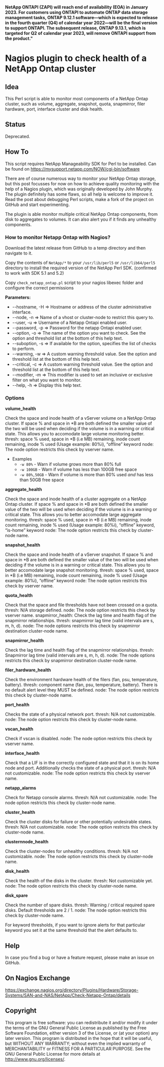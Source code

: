 **NetApp ONTAPI (ZAPI) will reach end of availability (EOA) in January 2023. For customers using ONTAPI to automate ONTAP data storage management tasks, ONTAP 9.12.1 software—which is expected to release in the fourth quarter (Q4) of calendar year 2022—will be the final version to support ONTAPI. The subsequent release, ONTAP 9.13.1, which is targeted for Q2 of calendar year 2023, will remove ONTAPI support from the product."**

# Nagios plugin to check health of a NetApp Ontap cluster

## Idea

This Perl script is able to monitor most components of a NetApp Ontap cluster, such as volume, aggregate,
snapshot, quota, snapmirror, filer hardware, port, interface cluster and disk health.

## Status

Deprecated.

## How To

This script requires NetApp Manageability SDK for Perl to be installed.
Can be found on https://mysupport.netapp.com/NOW/cgi-bin/software

<!-- Please visit https://outsideit.net/monitoring-netapp-ontap/ for more information on how to use this plugin. -->

<!-- Contents from https://outsideit.net/monitoring-netapp-ontap/ (from Google Cache) -->

There are of course numerous way to monitor your NetApp Ontap storage, but this post focusses for now on how to achieve
quality monitoring with the help of a Nagios plugin, which was originally developed by John Murphy. The plugin
definitely has some flaws, so all help is welcome to improve it. Read the post about debugging Perl scripts, make a
fork of the project on GitHub and start experimenting.

The plugin is able monitor multiple critical NetApp Ontap components, from disk to aggregates to volumes.
It can also alert you if it finds any unhealthy components.

<!-- missing image: NetApp Ontap Logical View -->

### How to monitor Netapp Ontap with Nagios?

Download the latest release from GitHub to a temp directory and then navigate to it.

Copy the contents of `NetApp/*` to your `/usr/lib/perl5` or `/usr/lib64/perl5` directory to install the required version
of the NetApp Perl SDK. (confirmed to work with SDK 5.1 and 5.2)

Copy `check_netapp_ontap.pl` script to your nagios libexec folder and configure the correct permissions

**Parameters:**

* --hostname, -H => Hostname or address of the cluster administrative interface.
* --node, -n => Name of a vhost or cluster-node to restrict this query to.
* --user, -u => Username of a Netapp Ontapi enabled user.
* --password, -p => Password for the netapp Ontapi enabled user.
* --option, -o => The name of the option you want to check. See the option and threshold list at the bottom of this help text.
* --suboption, -s => If available for the option, specifies the list of checks to perform.
* --warning, -w => A custom warning threshold value. See the option and threshold list at the bottom of this help text.
* --critical, -c => A custom warning threshold value. See the option and threshold list at the bottom of this help text.
* --modifier, -m => This modifier is used to set an inclusive or exclusive filter on what you want to monitor.
* --help, -h => Display this help text.

### Options

**volume_health**

Check the space and inode health of a vServer volume on a NetApp Ontap cluster. If space % and space in *B are both defined the smaller value of the two will be used when deciding if the volume is in a warning or critical state. This allows you to accomodate large volume monitoring better. thresh: space % used, space in *B (i.e MB) remaining, inode count remaining, inode % used (Usage example: 80%i), “offline” keyword node: The node option restricts this check by vserver name.

* Examples
  * `-w 80%` - Warn if volume grows more than 80% full
  * `-w 100GB` - Warn if volume has less than 100GB free space
  * `-w 80%,50GB` - Warn if volume is more than 80% used *and* has less than 50GB free space

**aggregate_health**

Check the space and inode health of a cluster aggregate on a NetApp Ontap cluster. If space % and space in *B are both defined the smaller value of the two will be used when deciding if the volume is in a warning or critical state. This allows you to better accomodate large aggregate monitoring. thresh: space % used, space in *B (i.e MB) remaining, inode count remaining, inode % used (Usage example: 80%i), “offline” keyword, “is-home” keyword node: The node option restricts this check by cluster-node name.

**snapshot_health**

Check the space and inode health of a vServer snapshot. If space % and space in *B are both defined the smaller value of the two will be used when deciding if the volume is in a warning or critical state. This allows you to better accomodate large snapshot monitoring. thresh: space % used, space in *B (i.e MB) remaining, inode count remaining, inode % used (Usage example: 80%i), “offline” keyword node: The node option restricts this check by vserver name.

**quota_health**

Check that the space and file thresholds have not been crossed on a quota. thresh: N/A storage defined. node: The node option restricts this check by vserver name. snapmirror_health: Check the lag time and health flag of the snapmirror relationships. thresh: snapmirror lag time (valid intervals are s, m, h, d). node: The node options restricts this check by snapmirror destination cluster-node name.

**snapmirror_health**

Check the lag time and health flag of the snapmirror relationships. thresh: Snapmirror lag time (valid intervals are s, m, h, d). node: The node options restricts this check by snapmirror destination cluster-node name.

**filer_hardware_health**

Check the environment hardware health of the filers (fan, psu, temperature, battery). thresh: component name (fan, psu, temperature, battery). There is no default alert level they MUST be defined. node: The node option restricts this check by cluster-node name.

**port_health**

Checks the state of a physical network port. thresh: N/A not customizable. node: The node option restricts this check by cluster-node name.

**vscan_health**

Check if vscan is disabled. node: The node option restricts this check by vserver name.

**interface_health**

Check that a LIF is in the correctly configured state and that it is on its home node and port. Additionally checks the state of a physical port. thresh: N/A not customizable. node: The node option restricts this check by vserver name.

**netapp_alarms**

Check for Netapp console alarms. thresh: N/A not customizable. node: The node option restricts this check by cluster-node name.

**cluster_health**

Check the cluster disks for failure or other potentially undesirable states. thresh: N/A not customizable. node: The node option restricts this check by cluster-node name.

**clusternnode_health**

Check the cluster-nodes for unhealthy conditions. thresh: N/A not customizable. node: The node option restricts this check by cluster-node name.

**disk_health**

Check the health of the disks in the cluster. thresh: Not customizable yet. node: The node option restricts this check by cluster-node name.

**disk_spare**

Check the number of spare disks. thresh: Warning / critical required spare disks. Default thresholds are 2 / 1. node: The node option restricts this check by cluster-node name.

For keyword thresholds, if you want to ignore alerts for that particular keyword you set it at the same threshold that the alert defaults to.

## Help

In case you find a bug or have a feature request, please make an issue on GitHub.

## On Nagios Exchange

https://exchange.nagios.org/directory/Plugins/Hardware/Storage-Systems/SAN-and-NAS/NetApp/Check-Netapp-Ontap/details

## Copyright

This program is free software: you can redistribute it and/or modify it under the terms of the GNU General Public
License as published by the Free Software Foundation, either version 3 of the License, or (at your option) any later
version. This program is distributed in the hope that it will be useful, but WITHOUT ANY WARRANTY; without even the
implied warranty of MERCHANTABILITY or FITNESS FOR A PARTICULAR PURPOSE. See the GNU General Public License for more
details at <http://www.gnu.org/licenses/>.
